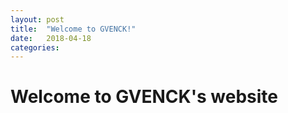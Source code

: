```yaml
---
layout: post
title:  "Welcome to GVENCK!"
date:   2018-04-18
categories:
---
```


# Welcome to GVENCK's website

